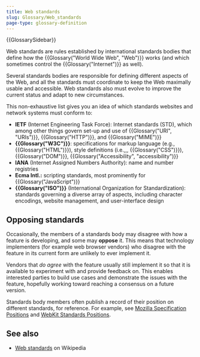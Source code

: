 ```yaml
---
title: Web standards
slug: Glossary/Web_standards
page-type: glossary-definition
---
```


{{GlossarySidebar}}

Web standards are rules established by international standards bodies that define how the {{Glossary("World Wide Web", "Web")}} works (and which sometimes control the {{Glossary("Internet")}} as well).

Several standards bodies are responsible for defining different aspects of the Web, and all the standards must coordinate to keep the Web maximally usable and accessible. Web standards also must evolve to improve the current status and adapt to new circumstances.

This non-exhaustive list gives you an idea of which standards websites and network systems must conform to:

- **IETF** (Internet Engineering Task Force): Internet standards (STD), which among other things govern set-up and use of {{Glossary("URI", "URIs")}}, {{Glossary("HTTP")}}, and {{Glossary("MIME")}}
- **{{Glossary("W3C")}}**: specifications for markup language (e.g., {{Glossary("HTML")}}), style definitions (i.e.,,, {{Glossary("CSS")}}), {{Glossary("DOM")}}, {{Glossary("Accessibility", "accessibility")}}
- **IANA** (Internet Assigned Numbers Authority): name and number registries
- **Ecma Intl.:** scripting standards, most prominently for {{Glossary("JavaScript")}}
- **{{Glossary("ISO")}}** (International Organization for Standardization): standards governing a diverse array of aspects, including character encodings, website management, and user-interface design

## Opposing standards

Occasionally, the members of a standards body may disagree with how a feature is developing, and some may **oppose** it. This means that technology implementers (for example web browser vendors) who disagree with the feature in its current form are unlikely to ever implement it.

Vendors that _do agree_ with the feature usually still implement it so that it is available to experiment with and provide feedback on. This enables interested parties to build use cases and demonstrate the issues with the feature, hopefully working toward reaching a consensus on a future version.

Standards body members often publish a record of their position on different standards, for reference. For example, see [Mozilla Specification Positions](https://mozilla.github.io/standards-positions/) and [WebKit Standards Positions](https://webkit.org/standards-positions/).

## See also

- [Web standards](https://en.wikipedia.org/wiki/Web_standards) on Wikipedia
